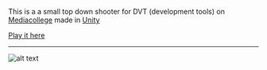 This is a a small top down shooter for DVT (development tools) on [Mediacollege](https://www.ma-web.nl/) made in [Unity](https://unity3d.com/)

[Play it here](http://22084.hosts.ma-cloud.nl/bewijzenmap/p1.3/dvt/top-down-shooter-build/)

---

![alt text](https://www.ma-web.nl/static/vector/Logo_blok.svg)
